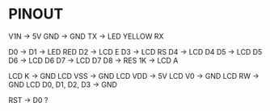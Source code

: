 # PINOUT

V1N -> 5V
GND -> GND
TX -> LED YELLOW
RX

D0 -> 
D1 -> LED RED
D2 -> LCD E
D3 -> LCD RS
D4 -> LCD D4
D5 -> LCD D5
D6 -> LCD D6
D7 -> LCD D7
D8 -> RES 1K -> LCD A

LCD K -> GND
LCD VSS -> GND
LCD VDD -> 5V
LCD V0 -> GND
LCD RW -> GND
LCD D0, D1, D2, D3 -> GND

RST -> D0 ? 
	
